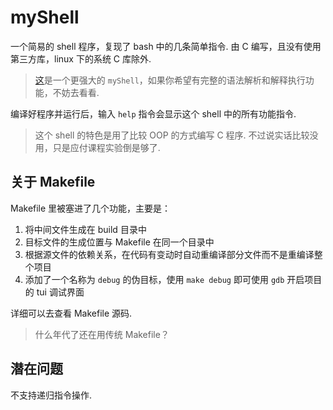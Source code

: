 # myShell
一个简易的 shell 程序，复现了 bash 中的几条简单指令. 由 C 编写，且没有使用第三方库，linux 下的系统 C 库除外.

> [这](https://github.com/Konvt/simsh)是一个更强大的 `myShell`，如果你希望有完整的语法解析和解释执行功能，不妨去看看.

编译好程序并运行后，输入 `help` 指令会显示这个 shell 中的所有功能指令.

> 这个 shell 的特色是用了比较 OOP 的方式编写 C 程序. 不过说实话比较没用，只是应付课程实验倒是够了.

## 关于 Makefile
Makefile 里被塞进了几个功能，主要是：
1. 将中间文件生成在 build 目录中
2. 目标文件的生成位置与 Makefile 在同一个目录中
3. 根据源文件的依赖关系，在代码有变动时自动重编译部分文件而不是重编译整个项目
4. 添加了一个名称为 `debug` 的伪目标，使用 `make debug` 即可使用 `gdb` 开启项目的 tui 调试界面

详细可以去查看 Makefile 源码.

> 什么年代了还在用传统 Makefile？

## 潜在问题
不支持递归指令操作.

